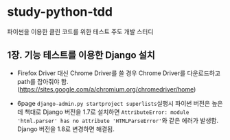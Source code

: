 # study-python-tdd
파이썬을 이용한 클린 코드를 위한 테스트 주도 개발 스터디

## 1장. 기능 테스트를 이용한 Django 설치
- Firefox Driver 대신 Chrome Driver를 쓸 경우 Chrome Driver를 다운로드하고 path를 잡아줘야 함. 
(https://sites.google.com/a/chromium.org/chromedriver/home)

- 6page ```django-admin.py startproject superlists```실행시 파이썬 버전은 높은데 책대로 Django 버전을 1.7로 설치하면 
 ```AttributeError: module 'html.parser' has no attribute 'HTMLParseError'```와 같은 에러가 발생함. Django 버전을 1.8로 변경하면 해결됨. 
 
 